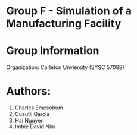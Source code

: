 # Group F - Simulation of a Manufacturing Facility


# Group Information
Organization: Carleton Unviersity (SYSC 5709S)

# Authors:

1. Charles Emesobum
2. Cuautli Garcia
3. Hai Nguyen
4. Imbie David Nku
